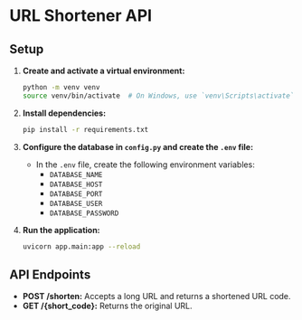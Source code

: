 # URL Shortener API

## Setup

1. **Create and activate a virtual environment:**
   ```bash
   python -m venv venv
   source venv/bin/activate  # On Windows, use `venv\Scripts\activate`
   ```

2. **Install dependencies:**
   ```bash
   pip install -r requirements.txt
   ```

3. **Configure the database in `config.py` and create the `.env` file:**
   - In the `.env` file, create the following environment variables:
     - `DATABASE_NAME`
     - `DATABASE_HOST`
     - `DATABASE_PORT`
     - `DATABASE_USER`
     - `DATABASE_PASSWORD`

4. **Run the application:**
   ```bash
   uvicorn app.main:app --reload
   ```

## API Endpoints

- **POST /shorten:** Accepts a long URL and returns a shortened URL code.
- **GET /{short_code}:** Returns the original URL.
